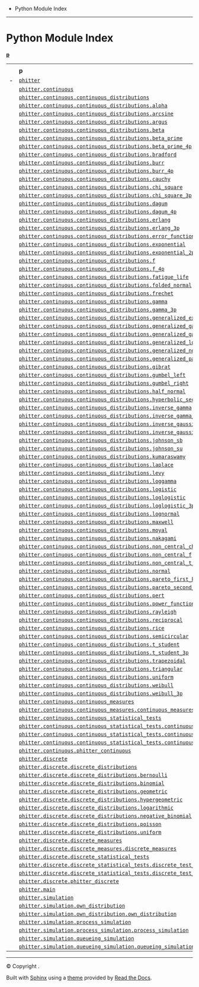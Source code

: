 * Python Module Index

---

# Python Module Index

[**p**](#cap-p)

|  |  |  |
| --- | --- | --- |
|  |  |  |
|  | **p** |  |
| - | [`phitter`](phitter.html#module-phitter) |  |
|  | [`phitter.continuous`](phitter.continuous.html#module-phitter.continuous) |  |
|  | [`phitter.continuous.continuous_distributions`](phitter.continuous.continuous_distributions.html#module-phitter.continuous.continuous_distributions) |  |
|  | [`phitter.continuous.continuous_distributions.alpha`](phitter.continuous.continuous_distributions.html#module-phitter.continuous.continuous_distributions.alpha) |  |
|  | [`phitter.continuous.continuous_distributions.arcsine`](phitter.continuous.continuous_distributions.html#module-phitter.continuous.continuous_distributions.arcsine) |  |
|  | [`phitter.continuous.continuous_distributions.argus`](phitter.continuous.continuous_distributions.html#module-phitter.continuous.continuous_distributions.argus) |  |
|  | [`phitter.continuous.continuous_distributions.beta`](phitter.continuous.continuous_distributions.html#module-phitter.continuous.continuous_distributions.beta) |  |
|  | [`phitter.continuous.continuous_distributions.beta_prime`](phitter.continuous.continuous_distributions.html#module-phitter.continuous.continuous_distributions.beta_prime) |  |
|  | [`phitter.continuous.continuous_distributions.beta_prime_4p`](phitter.continuous.continuous_distributions.html#module-phitter.continuous.continuous_distributions.beta_prime_4p) |  |
|  | [`phitter.continuous.continuous_distributions.bradford`](phitter.continuous.continuous_distributions.html#module-phitter.continuous.continuous_distributions.bradford) |  |
|  | [`phitter.continuous.continuous_distributions.burr`](phitter.continuous.continuous_distributions.html#module-phitter.continuous.continuous_distributions.burr) |  |
|  | [`phitter.continuous.continuous_distributions.burr_4p`](phitter.continuous.continuous_distributions.html#module-phitter.continuous.continuous_distributions.burr_4p) |  |
|  | [`phitter.continuous.continuous_distributions.cauchy`](phitter.continuous.continuous_distributions.html#module-phitter.continuous.continuous_distributions.cauchy) |  |
|  | [`phitter.continuous.continuous_distributions.chi_square`](phitter.continuous.continuous_distributions.html#module-phitter.continuous.continuous_distributions.chi_square) |  |
|  | [`phitter.continuous.continuous_distributions.chi_square_3p`](phitter.continuous.continuous_distributions.html#module-phitter.continuous.continuous_distributions.chi_square_3p) |  |
|  | [`phitter.continuous.continuous_distributions.dagum`](phitter.continuous.continuous_distributions.html#module-phitter.continuous.continuous_distributions.dagum) |  |
|  | [`phitter.continuous.continuous_distributions.dagum_4p`](phitter.continuous.continuous_distributions.html#module-phitter.continuous.continuous_distributions.dagum_4p) |  |
|  | [`phitter.continuous.continuous_distributions.erlang`](phitter.continuous.continuous_distributions.html#module-phitter.continuous.continuous_distributions.erlang) |  |
|  | [`phitter.continuous.continuous_distributions.erlang_3p`](phitter.continuous.continuous_distributions.html#module-phitter.continuous.continuous_distributions.erlang_3p) |  |
|  | [`phitter.continuous.continuous_distributions.error_function`](phitter.continuous.continuous_distributions.html#module-phitter.continuous.continuous_distributions.error_function) |  |
|  | [`phitter.continuous.continuous_distributions.exponential`](phitter.continuous.continuous_distributions.html#module-phitter.continuous.continuous_distributions.exponential) |  |
|  | [`phitter.continuous.continuous_distributions.exponential_2p`](phitter.continuous.continuous_distributions.html#module-phitter.continuous.continuous_distributions.exponential_2p) |  |
|  | [`phitter.continuous.continuous_distributions.f`](phitter.continuous.continuous_distributions.html#module-phitter.continuous.continuous_distributions.f) |  |
|  | [`phitter.continuous.continuous_distributions.f_4p`](phitter.continuous.continuous_distributions.html#module-phitter.continuous.continuous_distributions.f_4p) |  |
|  | [`phitter.continuous.continuous_distributions.fatigue_life`](phitter.continuous.continuous_distributions.html#module-phitter.continuous.continuous_distributions.fatigue_life) |  |
|  | [`phitter.continuous.continuous_distributions.folded_normal`](phitter.continuous.continuous_distributions.html#module-phitter.continuous.continuous_distributions.folded_normal) |  |
|  | [`phitter.continuous.continuous_distributions.frechet`](phitter.continuous.continuous_distributions.html#module-phitter.continuous.continuous_distributions.frechet) |  |
|  | [`phitter.continuous.continuous_distributions.gamma`](phitter.continuous.continuous_distributions.html#module-phitter.continuous.continuous_distributions.gamma) |  |
|  | [`phitter.continuous.continuous_distributions.gamma_3p`](phitter.continuous.continuous_distributions.html#module-phitter.continuous.continuous_distributions.gamma_3p) |  |
|  | [`phitter.continuous.continuous_distributions.generalized_extreme_value`](phitter.continuous.continuous_distributions.html#module-phitter.continuous.continuous_distributions.generalized_extreme_value) |  |
|  | [`phitter.continuous.continuous_distributions.generalized_gamma`](phitter.continuous.continuous_distributions.html#module-phitter.continuous.continuous_distributions.generalized_gamma) |  |
|  | [`phitter.continuous.continuous_distributions.generalized_gamma_4p`](phitter.continuous.continuous_distributions.html#module-phitter.continuous.continuous_distributions.generalized_gamma_4p) |  |
|  | [`phitter.continuous.continuous_distributions.generalized_logistic`](phitter.continuous.continuous_distributions.html#module-phitter.continuous.continuous_distributions.generalized_logistic) |  |
|  | [`phitter.continuous.continuous_distributions.generalized_normal`](phitter.continuous.continuous_distributions.html#module-phitter.continuous.continuous_distributions.generalized_normal) |  |
|  | [`phitter.continuous.continuous_distributions.generalized_pareto`](phitter.continuous.continuous_distributions.html#module-phitter.continuous.continuous_distributions.generalized_pareto) |  |
|  | [`phitter.continuous.continuous_distributions.gibrat`](phitter.continuous.continuous_distributions.html#module-phitter.continuous.continuous_distributions.gibrat) |  |
|  | [`phitter.continuous.continuous_distributions.gumbel_left`](phitter.continuous.continuous_distributions.html#module-phitter.continuous.continuous_distributions.gumbel_left) |  |
|  | [`phitter.continuous.continuous_distributions.gumbel_right`](phitter.continuous.continuous_distributions.html#module-phitter.continuous.continuous_distributions.gumbel_right) |  |
|  | [`phitter.continuous.continuous_distributions.half_normal`](phitter.continuous.continuous_distributions.html#module-phitter.continuous.continuous_distributions.half_normal) |  |
|  | [`phitter.continuous.continuous_distributions.hyperbolic_secant`](phitter.continuous.continuous_distributions.html#module-phitter.continuous.continuous_distributions.hyperbolic_secant) |  |
|  | [`phitter.continuous.continuous_distributions.inverse_gamma`](phitter.continuous.continuous_distributions.html#module-phitter.continuous.continuous_distributions.inverse_gamma) |  |
|  | [`phitter.continuous.continuous_distributions.inverse_gamma_3p`](phitter.continuous.continuous_distributions.html#module-phitter.continuous.continuous_distributions.inverse_gamma_3p) |  |
|  | [`phitter.continuous.continuous_distributions.inverse_gaussian`](phitter.continuous.continuous_distributions.html#module-phitter.continuous.continuous_distributions.inverse_gaussian) |  |
|  | [`phitter.continuous.continuous_distributions.inverse_gaussian_3p`](phitter.continuous.continuous_distributions.html#module-phitter.continuous.continuous_distributions.inverse_gaussian_3p) |  |
|  | [`phitter.continuous.continuous_distributions.johnson_sb`](phitter.continuous.continuous_distributions.html#module-phitter.continuous.continuous_distributions.johnson_sb) |  |
|  | [`phitter.continuous.continuous_distributions.johnson_su`](phitter.continuous.continuous_distributions.html#module-phitter.continuous.continuous_distributions.johnson_su) |  |
|  | [`phitter.continuous.continuous_distributions.kumaraswamy`](phitter.continuous.continuous_distributions.html#module-phitter.continuous.continuous_distributions.kumaraswamy) |  |
|  | [`phitter.continuous.continuous_distributions.laplace`](phitter.continuous.continuous_distributions.html#module-phitter.continuous.continuous_distributions.laplace) |  |
|  | [`phitter.continuous.continuous_distributions.levy`](phitter.continuous.continuous_distributions.html#module-phitter.continuous.continuous_distributions.levy) |  |
|  | [`phitter.continuous.continuous_distributions.loggamma`](phitter.continuous.continuous_distributions.html#module-phitter.continuous.continuous_distributions.loggamma) |  |
|  | [`phitter.continuous.continuous_distributions.logistic`](phitter.continuous.continuous_distributions.html#module-phitter.continuous.continuous_distributions.logistic) |  |
|  | [`phitter.continuous.continuous_distributions.loglogistic`](phitter.continuous.continuous_distributions.html#module-phitter.continuous.continuous_distributions.loglogistic) |  |
|  | [`phitter.continuous.continuous_distributions.loglogistic_3p`](phitter.continuous.continuous_distributions.html#module-phitter.continuous.continuous_distributions.loglogistic_3p) |  |
|  | [`phitter.continuous.continuous_distributions.lognormal`](phitter.continuous.continuous_distributions.html#module-phitter.continuous.continuous_distributions.lognormal) |  |
|  | [`phitter.continuous.continuous_distributions.maxwell`](phitter.continuous.continuous_distributions.html#module-phitter.continuous.continuous_distributions.maxwell) |  |
|  | [`phitter.continuous.continuous_distributions.moyal`](phitter.continuous.continuous_distributions.html#module-phitter.continuous.continuous_distributions.moyal) |  |
|  | [`phitter.continuous.continuous_distributions.nakagami`](phitter.continuous.continuous_distributions.html#module-phitter.continuous.continuous_distributions.nakagami) |  |
|  | [`phitter.continuous.continuous_distributions.non_central_chi_square`](phitter.continuous.continuous_distributions.html#module-phitter.continuous.continuous_distributions.non_central_chi_square) |  |
|  | [`phitter.continuous.continuous_distributions.non_central_f`](phitter.continuous.continuous_distributions.html#module-phitter.continuous.continuous_distributions.non_central_f) |  |
|  | [`phitter.continuous.continuous_distributions.non_central_t_student`](phitter.continuous.continuous_distributions.html#module-phitter.continuous.continuous_distributions.non_central_t_student) |  |
|  | [`phitter.continuous.continuous_distributions.normal`](phitter.continuous.continuous_distributions.html#module-phitter.continuous.continuous_distributions.normal) |  |
|  | [`phitter.continuous.continuous_distributions.pareto_first_kind`](phitter.continuous.continuous_distributions.html#module-phitter.continuous.continuous_distributions.pareto_first_kind) |  |
|  | [`phitter.continuous.continuous_distributions.pareto_second_kind`](phitter.continuous.continuous_distributions.html#module-phitter.continuous.continuous_distributions.pareto_second_kind) |  |
|  | [`phitter.continuous.continuous_distributions.pert`](phitter.continuous.continuous_distributions.html#module-phitter.continuous.continuous_distributions.pert) |  |
|  | [`phitter.continuous.continuous_distributions.power_function`](phitter.continuous.continuous_distributions.html#module-phitter.continuous.continuous_distributions.power_function) |  |
|  | [`phitter.continuous.continuous_distributions.rayleigh`](phitter.continuous.continuous_distributions.html#module-phitter.continuous.continuous_distributions.rayleigh) |  |
|  | [`phitter.continuous.continuous_distributions.reciprocal`](phitter.continuous.continuous_distributions.html#module-phitter.continuous.continuous_distributions.reciprocal) |  |
|  | [`phitter.continuous.continuous_distributions.rice`](phitter.continuous.continuous_distributions.html#module-phitter.continuous.continuous_distributions.rice) |  |
|  | [`phitter.continuous.continuous_distributions.semicircular`](phitter.continuous.continuous_distributions.html#module-phitter.continuous.continuous_distributions.semicircular) |  |
|  | [`phitter.continuous.continuous_distributions.t_student`](phitter.continuous.continuous_distributions.html#module-phitter.continuous.continuous_distributions.t_student) |  |
|  | [`phitter.continuous.continuous_distributions.t_student_3p`](phitter.continuous.continuous_distributions.html#module-phitter.continuous.continuous_distributions.t_student_3p) |  |
|  | [`phitter.continuous.continuous_distributions.trapezoidal`](phitter.continuous.continuous_distributions.html#module-phitter.continuous.continuous_distributions.trapezoidal) |  |
|  | [`phitter.continuous.continuous_distributions.triangular`](phitter.continuous.continuous_distributions.html#module-phitter.continuous.continuous_distributions.triangular) |  |
|  | [`phitter.continuous.continuous_distributions.uniform`](phitter.continuous.continuous_distributions.html#module-phitter.continuous.continuous_distributions.uniform) |  |
|  | [`phitter.continuous.continuous_distributions.weibull`](phitter.continuous.continuous_distributions.html#module-phitter.continuous.continuous_distributions.weibull) |  |
|  | [`phitter.continuous.continuous_distributions.weibull_3p`](phitter.continuous.continuous_distributions.html#module-phitter.continuous.continuous_distributions.weibull_3p) |  |
|  | [`phitter.continuous.continuous_measures`](phitter.continuous.continuous_measures.html#module-phitter.continuous.continuous_measures) |  |
|  | [`phitter.continuous.continuous_measures.continuous_measures`](phitter.continuous.continuous_measures.html#module-phitter.continuous.continuous_measures.continuous_measures) |  |
|  | [`phitter.continuous.continuous_statistical_tests`](phitter.continuous.continuous_statistical_tests.html#module-phitter.continuous.continuous_statistical_tests) |  |
|  | [`phitter.continuous.continuous_statistical_tests.continuous_test_anderson_darling`](phitter.continuous.continuous_statistical_tests.html#module-phitter.continuous.continuous_statistical_tests.continuous_test_anderson_darling) |  |
|  | [`phitter.continuous.continuous_statistical_tests.continuous_test_chi_square`](phitter.continuous.continuous_statistical_tests.html#module-phitter.continuous.continuous_statistical_tests.continuous_test_chi_square) |  |
|  | [`phitter.continuous.continuous_statistical_tests.continuous_test_kolmogorov_smirnov`](phitter.continuous.continuous_statistical_tests.html#module-phitter.continuous.continuous_statistical_tests.continuous_test_kolmogorov_smirnov) |  |
|  | [`phitter.continuous.phitter_continuous`](phitter.continuous.html#module-phitter.continuous.phitter_continuous) |  |
|  | [`phitter.discrete`](phitter.discrete.html#module-phitter.discrete) |  |
|  | [`phitter.discrete.discrete_distributions`](phitter.discrete.discrete_distributions.html#module-phitter.discrete.discrete_distributions) |  |
|  | [`phitter.discrete.discrete_distributions.bernoulli`](phitter.discrete.discrete_distributions.html#module-phitter.discrete.discrete_distributions.bernoulli) |  |
|  | [`phitter.discrete.discrete_distributions.binomial`](phitter.discrete.discrete_distributions.html#module-phitter.discrete.discrete_distributions.binomial) |  |
|  | [`phitter.discrete.discrete_distributions.geometric`](phitter.discrete.discrete_distributions.html#module-phitter.discrete.discrete_distributions.geometric) |  |
|  | [`phitter.discrete.discrete_distributions.hypergeometric`](phitter.discrete.discrete_distributions.html#module-phitter.discrete.discrete_distributions.hypergeometric) |  |
|  | [`phitter.discrete.discrete_distributions.logarithmic`](phitter.discrete.discrete_distributions.html#module-phitter.discrete.discrete_distributions.logarithmic) |  |
|  | [`phitter.discrete.discrete_distributions.negative_binomial`](phitter.discrete.discrete_distributions.html#module-phitter.discrete.discrete_distributions.negative_binomial) |  |
|  | [`phitter.discrete.discrete_distributions.poisson`](phitter.discrete.discrete_distributions.html#module-phitter.discrete.discrete_distributions.poisson) |  |
|  | [`phitter.discrete.discrete_distributions.uniform`](phitter.discrete.discrete_distributions.html#module-phitter.discrete.discrete_distributions.uniform) |  |
|  | [`phitter.discrete.discrete_measures`](phitter.discrete.discrete_measures.html#module-phitter.discrete.discrete_measures) |  |
|  | [`phitter.discrete.discrete_measures.discrete_measures`](phitter.discrete.discrete_measures.html#module-phitter.discrete.discrete_measures.discrete_measures) |  |
|  | [`phitter.discrete.discrete_statistical_tests`](phitter.discrete.discrete_statistical_tests.html#module-phitter.discrete.discrete_statistical_tests) |  |
|  | [`phitter.discrete.discrete_statistical_tests.discrete_test_chi_square`](phitter.discrete.discrete_statistical_tests.html#module-phitter.discrete.discrete_statistical_tests.discrete_test_chi_square) |  |
|  | [`phitter.discrete.discrete_statistical_tests.discrete_test_kolmogorov_smirnov`](phitter.discrete.discrete_statistical_tests.html#module-phitter.discrete.discrete_statistical_tests.discrete_test_kolmogorov_smirnov) |  |
|  | [`phitter.discrete.phitter_discrete`](phitter.discrete.html#module-phitter.discrete.phitter_discrete) |  |
|  | [`phitter.main`](phitter.html#module-phitter.main) |  |
|  | [`phitter.simulation`](phitter.simulation.html#module-phitter.simulation) |  |
|  | [`phitter.simulation.own_distribution`](phitter.simulation.own_distribution.html#module-phitter.simulation.own_distribution) |  |
|  | [`phitter.simulation.own_distribution.own_distribution`](phitter.simulation.own_distribution.html#module-phitter.simulation.own_distribution.own_distribution) |  |
|  | [`phitter.simulation.process_simulation`](phitter.simulation.process_simulation.html#module-phitter.simulation.process_simulation) |  |
|  | [`phitter.simulation.process_simulation.process_simulation`](phitter.simulation.process_simulation.html#module-phitter.simulation.process_simulation.process_simulation) |  |
|  | [`phitter.simulation.queueing_simulation`](phitter.simulation.queueing_simulation.html#module-phitter.simulation.queueing_simulation) |  |
|  | [`phitter.simulation.queueing_simulation.queueing_simulation`](phitter.simulation.queueing_simulation.html#module-phitter.simulation.queueing_simulation.queueing_simulation) |  |

---

© Copyright .

Built with [Sphinx](https://www.sphinx-doc.org/) using a
[theme](https://github.com/readthedocs/sphinx_rtd_theme)
provided by [Read the Docs](https://readthedocs.org).